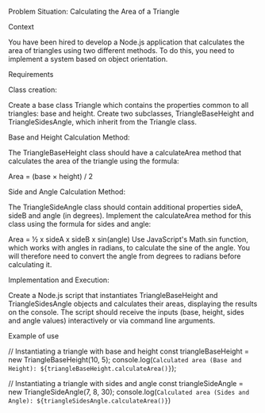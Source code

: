 Problem Situation: Calculating the Area of a Triangle

Context

You have been hired to develop a Node.js application that calculates the area of triangles using two different methods. To do this, you need to implement a system based on object orientation.

Requirements

Class creation:

Create a base class Triangle which contains the properties common to all triangles: base and height.
Create two subclasses, TriangleBaseHeight and TriangleSidesAngle, which inherit from the Triangle class.

Base and Height Calculation Method:

The TriangleBaseHeight class should have a calculateArea method that calculates the area of the triangle using the formula: 

Area = (base × height) / 2 

Side and Angle Calculation Method:

The TriangleSideAngle class should contain additional properties sideA, sideB and angle (in degrees).
Implement the calculateArea method for this class using the formula for sides and angle:

Area = ½ x sideA x sideB x sin(angle)
Use JavaScript's Math.sin function, which works with angles in radians, to calculate the sine of the angle. You will therefore need to convert the angle from degrees to radians before calculating it.

Implementation and Execution:

Create a Node.js script that instantiates TriangleBaseHeight and TriangleSidesAngle objects and calculates their areas, displaying the results on the console.
The script should receive the inputs (base, height, sides and angle values) interactively or via command line arguments.

Example of use

// Instantiating a triangle with base and height
const triangleBaseHeight = new TriangleBaseHeight(10, 5);
console.log(`Calculated area (Base and Height): ${triangleBaseHeight.calculateArea()}`);

// Instantiating a triangle with sides and angle
const triangleSideAngle = new TriangleSideAngle(7, 8, 30);
console.log(`Calculated area (Sides and Angle): ${triangleSidesAngle.calculateArea()}`)

